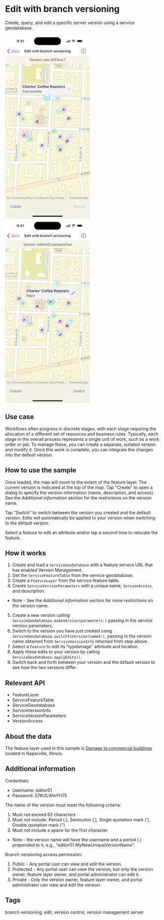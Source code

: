# Edit with branch versioning

Create, query, and edit a specific server version using a service geodatabase.

![Image of Edit with branch versioning sample 1](edit-with-branch-versioning-1.png)
![Image of Edit with branch versioning sample 2](edit-with-branch-versioning-2.png)

## Use case

Workflows often progress in discrete stages, with each stage requiring the allocation of a different set of resources and business rules. Typically, each stage in the overall process represents a single unit of work, such as a work order or job. To manage these, you can create a separate, isolated version and modify it. Once this work is complete, you can integrate the changes into the default version.

## How to use the sample

Once loaded, the map will zoom to the extent of the feature layer. The current version is indicated at the top of the map. Tap "Create" to open a dialog to specify the version information (name, description, and access). See the *Additional information* section for the restrictions on the version name.

Tap "Switch" to switch between the version you created and the default version. Edits will automatically be applied to your version when switching to the default version.

Select a feature to edit an attribute and/or tap a second time to relocate the feature.

## How it works

1. Create and load a `ServiceGeodatabase` with a feature service URL that has enabled Version Management.
2. Get the `ServiceFeatureTable` from the service geodatabase.
3. Create a `FeatureLayer` from the service feature table.
4. Create `ServiceVersionParameters` with a unique name, `VersionAccess`, and description.
* Note - See the *Additional information* section for more restrictions on the version name.
5. Create a new version calling `ServiceGeodatabase.makeVersion(parameters:)` passing in the service version parameters.
6. Switch to the version you have just created using `ServiceGeodatabase.switchToVersion(named:)`, passing in the version name obtained from `ServiceVersionInfo` returned from step above.
7. Select a `Feature` to edit its "typdamage" attribute and location.
8. Apply these edits to your version by calling `ServiceGeodatabase.applyEdits()`.
9. Switch back and forth between your version and the default version to see how the two versions differ.

## Relevant API

* FeatureLayer
* ServiceFeatureTable
* ServiceGeodatabase
* ServiceVersionInfo
* ServiceVersionParameters
* VersionAccess

## About the data

The feature layer used in this sample is [Damage to commercial buildings](https://sampleserver7.arcgisonline.com/server/rest/services/DamageAssessment/FeatureServer/0) located in Naperville, Illinois.

## Additional information

Credentials:

* Username: editor01
* Password: S7#i2LWmYH75

The name of the version must meet the following criteria:

1. Must not exceed 62 characters
2. Must not include: Period (.), Semicolon (;), Single quotation mark ('), Double quotation mark (")
3. Must not include a space for the first character

* Note - the version name will have the username and a period (.) prepended to it, e.g., "editor01.MyNewUniqueVersionName".

Branch versioning access permission:

1. Public - Any portal user can view and edit the version.
2. Protected - Any portal user can view the version, but only the version owner, feature layer owner, and portal administrator can edit it.
3. Private - Only the version owner, feature layer owner, and portal administrator can view and edit the version.

## Tags

branch versioning, edit, version control, version management server
